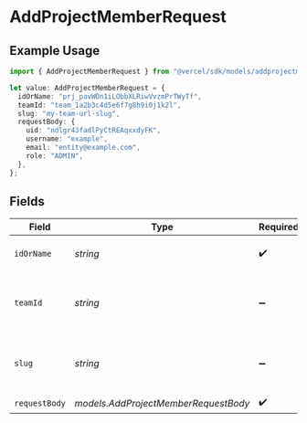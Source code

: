 # AddProjectMemberRequest

## Example Usage

```typescript
import { AddProjectMemberRequest } from "@vercel/sdk/models/addprojectmemberop.js";

let value: AddProjectMemberRequest = {
  idOrName: "prj_pavWOn1iLObbXLRiwVvzmPrTWyTf",
  teamId: "team_1a2b3c4d5e6f7g8h9i0j1k2l",
  slug: "my-team-url-slug",
  requestBody: {
    uid: "ndlgr43fadlPyCtREAqxxdyFK",
    username: "example",
    email: "entity@example.com",
    role: "ADMIN",
  },
};
```

## Fields

| Field                                                    | Type                                                     | Required                                                 | Description                                              | Example                                                  |
| -------------------------------------------------------- | -------------------------------------------------------- | -------------------------------------------------------- | -------------------------------------------------------- | -------------------------------------------------------- |
| `idOrName`                                               | *string*                                                 | :heavy_check_mark:                                       | The ID or name of the Project.                           | prj_pavWOn1iLObbXLRiwVvzmPrTWyTf                         |
| `teamId`                                                 | *string*                                                 | :heavy_minus_sign:                                       | The Team identifier to perform the request on behalf of. | team_1a2b3c4d5e6f7g8h9i0j1k2l                            |
| `slug`                                                   | *string*                                                 | :heavy_minus_sign:                                       | The Team slug to perform the request on behalf of.       | my-team-url-slug                                         |
| `requestBody`                                            | *models.AddProjectMemberRequestBody*                     | :heavy_check_mark:                                       | N/A                                                      |                                                          |